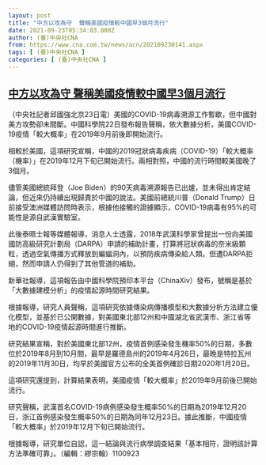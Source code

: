 ```yaml
---
layout: post
title: "中方以攻為守  聲稱美國疫情較中國早3個月流行"
date: 2021-09-23T05:34:03.000Z
author: (臺)中央社CNA
from: https://www.cna.com.tw/news/acn/202109230141.aspx
tags: [ (臺)中央社CNA ]
categories: [ (臺)中央社CNA ]
---
```

<!--1632375243000-->
[中方以攻為守  聲稱美國疫情較中國早3個月流行](https://www.cna.com.tw/news/acn/202109230141.aspx)
------

<div>
<div></div><div class="paragraph"><p>（中央社記者邱國強北京23日電）美國的COVID-19病毒溯源工作暫歇，但中國對美方攻勢卻未間斷。中國科學院22日發布報告聲稱，依大數據分析，美國COVID-19疫情「較大概率」在2019年9月前後即開始流行。</p><p>相較於美國，這項研究宣稱，中國的2019冠狀病毒疾病（COVID-19）「較大概率（機率）」在2019年12月下旬已開始流行。兩相對照，中國的流行時間較美國晚了3個月。</p><p>儘管美國總統拜登（Joe Biden）的90天病毒溯源報告已出爐，並未得出肯定結論，但近來仍持續出現歸責於中國的說法。美國前總統川普（Donald Trump）日前接受澳洲媒體訪問時表示，根據他接觸的證據顯示，COVID-19病毒有95%的可能性是源自武漢實驗室。</p><p>此後泰晤士報等媒體報導，消息人士透露，2018年武漢科學家曾提出一份向美國國防高級研究計劃局（DARPA）申請的補助計畫，打算將冠狀病毒的奈米級顆粒，透過空氣傳播方式釋放到蝙蝠洞內，以預防疾病傳染給人類。但遭DARPA拒絕，然而申請人仍得到了其他管道的補助。</p><p>新華社報導，這項報告由中國科學院預印本平台（ChinaXiv）發布，號稱是基於「大數據建模分析」的疫情起源時間研究結果。</p><p>根據報導，研究人員聲稱，這項研究依據傳染病傳播模型和大數據分析方法建立優化模型，並基於已公開數據，對美國東北部12州和中國湖北省武漢市、浙江省等地的COVID-19疫情起源時間進行推斷。</p><p>研究結果宣稱，對於美國東北部12州，疫情首例感染發生機率50%的日期，多數位於2019年8月到10月間，最早是羅德島州的2019年4月26日，最晚是特拉瓦州的2019年11月30日，均早於美國官方公布的全美首例確診日期2020年1月20日。</p><p>這項研究還提到，計算結果表明，美國疫情「較大概率」於2019年9月前後已開始流行。</p><p>研究聲稱，武漢首名COVID-19病例感染發生概率50%的日期為2019年12月20日，浙江首例感染發生概率50%的日期為同年12月23日。據此推斷，中國疫情「較大概率」於2019年12月下旬已開始流行。</p><p>根據報導，研究單位自認，這一結論與流行病學調查結果「基本相符，證明該計算方法準確可靠」。（編輯：繆宗翰）1100923</p></div>
</div>
